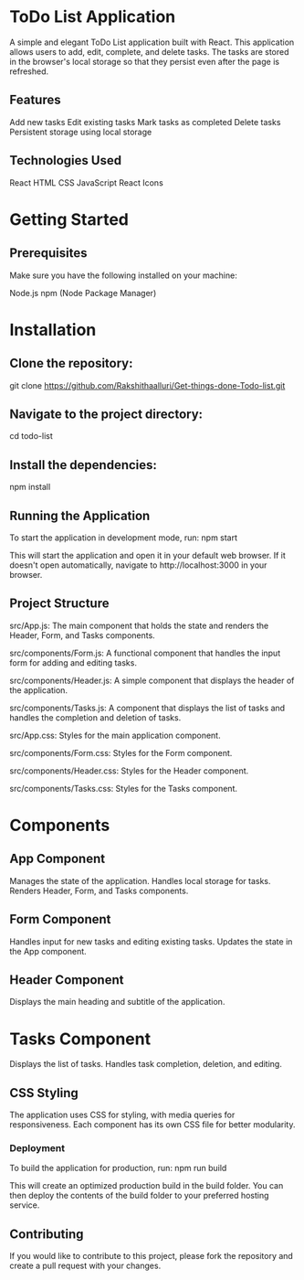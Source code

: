 # ToDo List Application

A simple and elegant ToDo List application built with React. This application allows users to add, edit, complete, and delete tasks. The tasks are stored in the browser's local storage so that they persist even after the page is refreshed.

## Features

Add new tasks
Edit existing tasks
Mark tasks as completed
Delete tasks
Persistent storage using local storage

## Technologies Used

React
HTML
CSS
JavaScript
React Icons

# Getting Started 
## Prerequisites

Make sure you have the following installed on your machine:

Node.js
npm (Node Package Manager)

# Installation

## Clone the repository:

git clone https://github.com/Rakshithaalluri/Get-things-done-Todo-list.git

## Navigate to the project directory:
cd todo-list

## Install the dependencies:
npm install

## Running the Application

To start the application in development mode, run:
npm start

This will start the application and open it in your default web browser. If it doesn't open automatically, navigate to http://localhost:3000 in your browser.

## Project Structure

src/App.js: The main component that holds the state and renders the Header, Form, and Tasks components.

src/components/Form.js: A functional component that handles the input form for adding and editing tasks.

src/components/Header.js: A simple component that displays the header of the application.

src/components/Tasks.js: A component that displays the list of tasks and handles the completion and deletion of tasks.

src/App.css: Styles for the main application component.

src/components/Form.css: Styles for the Form component.

src/components/Header.css: Styles for the Header component.

src/components/Tasks.css: Styles for the Tasks component.

# Components

## App Component
Manages the state of the application.
Handles local storage for tasks.
Renders Header, Form, and Tasks components.

## Form Component
Handles input for new tasks and editing existing tasks.
Updates the state in the App component.

## Header Component
Displays the main heading and subtitle of the application.

# Tasks Component
Displays the list of tasks.
Handles task completion, deletion, and editing.

## CSS Styling
The application uses CSS for styling, with media queries for responsiveness. Each component has its own CSS file for better modularity.


### Deployment 

To build the application for production, run:
npm run build

This will create an optimized production build in the build folder. You can then deploy the contents of the build folder to your preferred hosting service.

## Contributing

If you would like to contribute to this project, please fork the repository and create a pull request with your changes.




